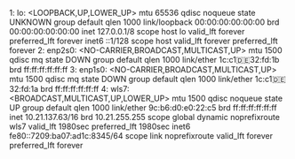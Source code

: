 1: lo: <LOOPBACK,UP,LOWER_UP> mtu 65536 qdisc noqueue state UNKNOWN group default qlen 1000
    link/loopback 00:00:00:00:00:00 brd 00:00:00:00:00:00
    inet 127.0.0.1/8 scope host lo
       valid_lft forever preferred_lft forever
    inet6 ::1/128 scope host 
       valid_lft forever preferred_lft forever
2: enp2s0: <NO-CARRIER,BROADCAST,MULTICAST,UP> mtu 1500 qdisc mq state DOWN group default qlen 1000
    link/ether 1c:c1:de:32:fd:1b brd ff:ff:ff:ff:ff:ff
3: enp1s0: <NO-CARRIER,BROADCAST,MULTICAST,UP> mtu 1500 qdisc mq state DOWN group default qlen 1000
    link/ether 1c:c1:de:32:fd:1a brd ff:ff:ff:ff:ff:ff
4: wls7: <BROADCAST,MULTICAST,UP,LOWER_UP> mtu 1500 qdisc noqueue state UP group default qlen 1000
    link/ether 9c:b6:d0:e0:22:c5 brd ff:ff:ff:ff:ff:ff
    inet 10.21.137.63/16 brd 10.21.255.255 scope global dynamic noprefixroute wls7
       valid_lft 1980sec preferred_lft 1980sec
    inet6 fe80::7209:ba07:ad1c:8345/64 scope link noprefixroute 
       valid_lft forever preferred_lft forever

